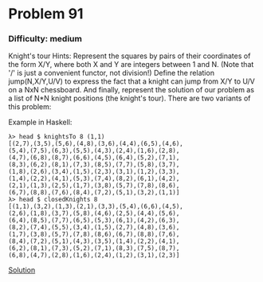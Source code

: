 # Problem 91
### Difficulty: medium
Knight's tour
Hints: Represent the squares by pairs of their coordinates of the form X/Y, where both X and Y are integers between 1 and N. (Note that '/' is just a convenient functor, not division!) Define the relation jump(N,X/Y,U/V) to express the fact that a knight can jump from X/Y to U/V on a NxN chessboard. And finally, represent the solution of our problem as a list of N*N knight positions (the knight's tour).
There are two variants of this problem:

Example in Haskell:

```
λ> head $ knightsTo 8 (1,1)
[(2,7),(3,5),(5,6),(4,8),(3,6),(4,4),(6,5),(4,6),
(5,4),(7,5),(6,3),(5,5),(4,3),(2,4),(1,6),(2,8),
(4,7),(6,8),(8,7),(6,6),(4,5),(6,4),(5,2),(7,1),
(8,3),(6,2),(8,1),(7,3),(8,5),(7,7),(5,8),(3,7),
(1,8),(2,6),(3,4),(1,5),(2,3),(3,1),(1,2),(3,3),
(1,4),(2,2),(4,1),(5,3),(7,4),(8,2),(6,1),(4,2),
(2,1),(1,3),(2,5),(1,7),(3,8),(5,7),(7,8),(8,6),
(6,7),(8,8),(7,6),(8,4),(7,2),(5,1),(3,2),(1,1)]
λ> head $ closedKnights 8  
[(1,1),(3,2),(1,3),(2,1),(3,3),(5,4),(6,6),(4,5),
(2,6),(1,8),(3,7),(5,8),(4,6),(2,5),(4,4),(5,6),
(6,4),(8,5),(7,7),(6,5),(5,3),(6,1),(4,2),(6,3),
(8,2),(7,4),(5,5),(3,4),(1,5),(2,7),(4,8),(3,6),
(1,7),(3,8),(5,7),(7,8),(8,6),(6,7),(8,8),(7,6),
(8,4),(7,2),(5,1),(4,3),(3,5),(1,4),(2,2),(4,1),
(6,2),(8,1),(7,3),(5,2),(7,1),(8,3),(7,5),(8,7),
(6,8),(4,7),(2,8),(1,6),(2,4),(1,2),(3,1),(2,3)]
```
[Solution](https://wiki.haskell.org/99_questions/Solutions/91)
